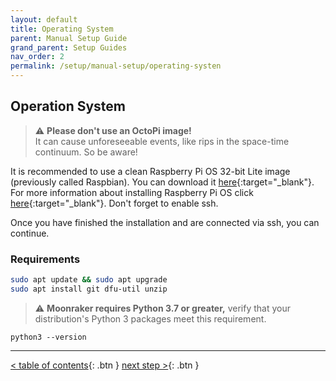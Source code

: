 ```yaml
---
layout: default
title: Operating System
parent: Manual Setup Guide
grand_parent: Setup Guides
nav_order: 2
permalink: /setup/manual-setup/operating-systen
---
```

## Operation System
> ⚠️ **Please don't use an OctoPi image!**  
It can cause unforeseeable events, like rips in the space-time continuum. So be aware!

It is recommended to use a clean Raspberry Pi OS 32-bit Lite image (previously called Raspbian). You can download it [here](https://downloads.raspberrypi.org/raspios_lite_armhf_latest){:target="_blank"}.  
For more information about installing Raspberry Pi OS click [here](https://www.raspberrypi.org/documentation/installation/installing-images/){:target="_blank"}. Don't forget to enable ssh.

Once you have finished the installation and are connected via ssh, you can continue.

### Requirements
```bash
sudo apt update && sudo apt upgrade
sudo apt install git dfu-util unzip
```

> ⚠️ **Moonraker requires Python 3.7 or greater,** verify that your distribution's Python 3 packages meet this requirement.

```
python3 --version
```

---
[< table of contents](index.md){: .btn }  [next step >](klipper.md){: .btn }
